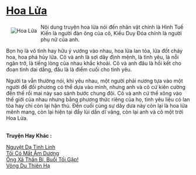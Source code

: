 <a href="https://utruyen.com/truyen/hoa-lua/20519/" title="Hoa Lửa"><h1>Hoa Lửa</h1></a><div style="display:table"><img align="right" style="float: left; padding: 10px;" src="https://utruyen.com/images/story/200x260/hoa-lua.jpg" alt="Hoa Lửa">Nội dung truyện hoa lửa nói đến nhân vật chính là Hình Tuế Kiến là người đàn ông của cô, Kiều Duy Đóa chính là người phụ nữ của anh.<p></p>Bọn họ là vô tình hay hữu ý vướng vào nhau, hoa lửa lan tỏa, lửa đốt cháy hoa, hoa phá hủy lửa. Cô và anh là sợi dây định mệnh, là tình yêu, là nỗi ngăn trở, là tiếng lòng của nhau khắc khoải. Cô và anh đâu là hồi kết cho đoạn tình dai dẳng, đâu là là điểm cuối cho tình yêu.<p></p>Người ta vẫn thường nói, khi yêu nhau, một người phải nương tựa vào một người để đối phương có thể dựa vào mình, nhưng anh và cô cứ kiên cường đến thế rồi mai này sao sánh bước chung đôi. Cô và anh cứ thế xông vào thế giới của nhau nhưng bằng phương thức riêng của họ, tình yêu liệu có lan tỏa hay chỉ còn lại hận thù. Đến cuối cùng sự dây dưa này còn lại là hoa lửa mênh mang, còn lại hiện tại đẩy lùi dần dĩ vãng, còn lại anh và cô một trời Hoa Lửa.</div><p><br><b>Truyện Hay Khác :</b></p><a href="https://utruyen.com/truyen/nguyet-da-tinh-linh/20501/" alt="Nguyệt Dạ Tinh Linh">Nguyệt Dạ Tinh Linh</a><br/><a href="https://truyenngontinhay.wordpress.com/2019/10/03/toi-co-mat-am-duong/" alt="Tôi Có Mắt Âm Dương">Tôi Có Mắt Âm Dương</a><br/><a href="https://truyenngontinhay.wordpress.com/2019/10/03/ong-xa-than-bi-buoi-toi-gap/" alt="Ông Xã Thần Bí, Buổi Tối Gặp!">Ông Xã Thần Bí, Buổi Tối Gặp!</a><br/><a href="https://truyenngontinhay.wordpress.com/2019/10/03/vong-du-thien-ha/" alt="Võng Du Thiên Hạ">Võng Du Thiên Hạ</a><br/>